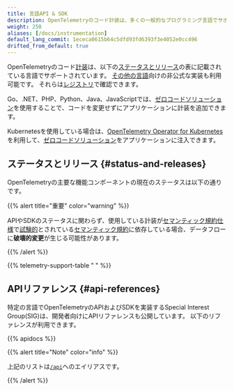 ```yaml
---
title: 言語API & SDK
description: OpenTelemetryのコード計装は、多くの一般的なプログラミング言語でサポートされています。
weight: 250
aliases: [/docs/instrumentation]
default_lang_commit: 1ececa0615b64c5dfd93fd6393f3e4052e0cc496
drifted_from_default: true
---
```


OpenTelemetryのコード[計装][instrumentation]は、以下の[ステータスとリリース](#status-and-releases)の表に記載されている言語でサポートされています。
[その他の言語](/docs/languages/other)向けの非公式な実装も利用可能です。
それらは[レジストリ](/ecosystem/registry/)で確認できます。

Go、.NET、PHP、Python、Java、JavaScriptでは、[ゼロコードソリューション](/docs/zero-code)を使用することで、コードを変更せずにアプリケーションに計装を追加できます。

Kubernetesを使用している場合は、[OpenTelemetry Operator for Kubernetes][otel-op]を利用して、[ゼロコードソリューション][zero-code]をアプリケーションに注入できます。

## ステータスとリリース {#status-and-releases}

OpenTelemetryの主要な機能コンポーネントの現在のステータスは以下の通りです。

{{% alert title="重要" color="warning" %}}

APIやSDKのステータスに関わらず、使用している計装が[セマンティック規約仕様][semantic conventions]で[試験的][Experimental]とされている[セマンティック規約][semantic conventions specification]に依存している場合、データフローに**破壊的変更**が生じる可能性があります。

[semantic conventions]: /docs/concepts/semantic-conventions/
[Experimental]: /docs/specs/otel/document-status/
[semantic conventions specification]: /docs/specs/semconv/

{{% /alert %}}

{{% telemetry-support-table " " %}}

## APIリファレンス {#api-references}

特定の言語でOpenTelemetryのAPIおよびSDKを実装するSpecial Interest Group(SIG)は、開発者向けにAPIリファレンスも公開しています。
以下のリファレンスが利用できます。

{{% apidocs %}}

{{% alert title="Note" color="info" %}}

上記のリストは[`/api`](/api)へのエイリアスです。

{{% /alert %}}

[zero-code]: /docs/platforms/kubernetes/operator/automatic/
[instrumentation]: /docs/concepts/instrumentation/
[otel-op]: /docs/platforms/kubernetes/operator/
